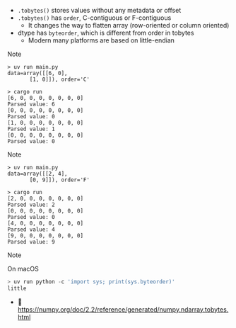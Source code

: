 * `.tobytes()` stores values without any metadata or offset
* `.tobytes()` has `order`, C-contiguous or F-contiguous
  * It changes the way to flatten array (row-oriented or column oriented)
* dtype has `byteorder`, which is different from order in tobytes
  * Modern many platforms are based on little-endian

> [!NOTE]
> ```
> > uv run main.py
> data=array([[6, 0],
>        [1, 0]]), order='C'
> 
> > cargo run
> [6, 0, 0, 0, 0, 0, 0, 0]
> Parsed value: 6
> [0, 0, 0, 0, 0, 0, 0, 0]
> Parsed value: 0
> [1, 0, 0, 0, 0, 0, 0, 0]
> Parsed value: 1
> [0, 0, 0, 0, 0, 0, 0, 0]
> Parsed value: 0
> ```

> [!NOTE]
> ```
> > uv run main.py
> data=array([[2, 4],
>        [0, 9]]), order='F'
> 
> > cargo run
> [2, 0, 0, 0, 0, 0, 0, 0]
> Parsed value: 2
> [0, 0, 0, 0, 0, 0, 0, 0]
> Parsed value: 0
> [4, 0, 0, 0, 0, 0, 0, 0]
> Parsed value: 4
> [9, 0, 0, 0, 0, 0, 0, 0]
> Parsed value: 9
> ```

> [!NOTE]
> On macOS
>
> ```py
> > uv run python -c 'import sys; print(sys.byteorder)'
> little
> ```

* :link: https://numpy.org/doc/2.2/reference/generated/numpy.ndarray.tobytes.html
